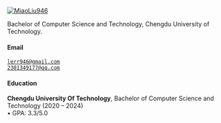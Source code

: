 [![MiaoLiu946](https://img.shields.io/badge/MiaoLiu-github-blue?logo=github)](https://github.com/MiaoLiu946)

Bachelor of Computer Science and Technology, Chengdu University of Technology.

#### Email  
<code>lerr946@gmail.com</code>  
<code>2301349177@qq.com</code>

#### Education  
**Chengdu University Of Technology**, Bachelor of Computer Science and Technology (2020 – 2024)  
• GPA: 3.3/5.0  

<!-- **XX University**, Exchange student <br>  
• As a XX, represented my college as an outstanding student for a XX exchange program.  

**XX University**, Honours Bachelor of XX (XX – XX)  
• GPA: XX/XX (top XX%)   -->
<!-- 
#### Research Interests  
XX, XX, XX, XX. -->
